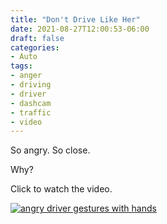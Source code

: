 ```yaml
---
title: "Don't Drive Like Her"
date: 2021-08-27T12:00:53-06:00
draft: false
categories:
- Auto
tags:
- anger
- driving
- driver
- dashcam
- traffic
- video
---
```


So angry. So close.

Why?

Click to watch the video.

[![angry driver gestures with hands](/images/image-20210827120426245.png)](https://nextcloud.rosenberg-watt.com/s/GY5ymsGqD5Y2kyA)

